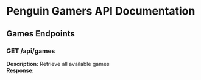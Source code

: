 # Penguin Gamers API Documentation

## Games Endpoints

### GET /api/games
**Description:** Retrieve all available games  
**Response:**